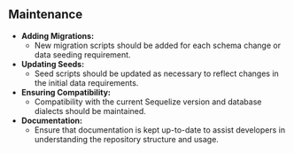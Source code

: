 ## Maintenance

- **Adding Migrations:**
  - New migration scripts should be added for each schema change or data seeding requirement.
- **Updating Seeds:**
  - Seed scripts should be updated as necessary to reflect changes in the initial data requirements.
- **Ensuring Compatibility:**
  - Compatibility with the current Sequelize version and database dialects should be maintained.
- **Documentation:**
  - Ensure that documentation is kept up-to-date to assist developers in understanding the repository structure and usage.
